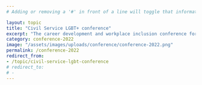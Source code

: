 ```yaml
---
# Adding or removing a '#' in front of a line will toggle that information off and on from being processed. 

layout: topic
title: "Civil Service LGBT+ conference"
excerpt: "The career development and workplace inclusion conference for LGBT+ civil servants"
category: conference-2022
image: "/assets/images/uploads/conference/conference-2022.png"
permalink: /conference-2022
redirect_from: 
- /topic/civil-service-lgbt-conference
# redirect_to: 
# - 
---
```


